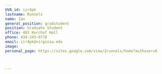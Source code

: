 ```yaml
---
UVA_id: iir4pk
lastname: Runnels
name: Ian
general_position: gradstudent
position: Graduate Student
office: 403 Kerchof Hall
phone: 434-243-8778
email: iir4pk@virginia.edu
image:
personal_page: https://sites.google.com/view/2runnels/home?authuser=0



---
```


